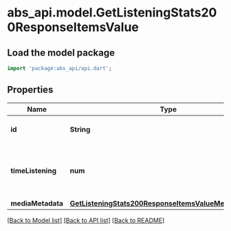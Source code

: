 # abs_api.model.GetListeningStats200ResponseItemsValue

## Load the model package
```dart
import 'package:abs_api/api.dart';
```

## Properties
Name | Type | Description | Notes
------------ | ------------- | ------------- | -------------
**id** | **String** | The ID of the library item. | [optional] 
**timeListening** | **num** | The time (in seconds) the user listened to this library item. | [optional] 
**mediaMetadata** | [**GetListeningStats200ResponseItemsValueMediaMetadata**](GetListeningStats200ResponseItemsValueMediaMetadata.md) |  | [optional] 

[[Back to Model list]](../README.md#documentation-for-models) [[Back to API list]](../README.md#documentation-for-api-endpoints) [[Back to README]](../README.md)


